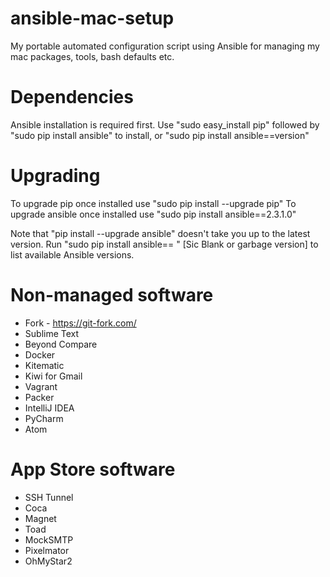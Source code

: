 ansible-mac-setup
=================

My portable automated configuration script using Ansible for managing my mac packages, tools, bash defaults etc.

Dependencies
============

Ansible installation is required first. Use "sudo easy_install pip" followed by
"sudo pip install ansible" to install, or "sudo pip install ansible==version"

Upgrading
=========
To upgrade pip once installed use "sudo pip install --upgrade pip"
To upgrade ansible once installed use "sudo pip install ansible==2.3.1.0"

Note that "pip install --upgrade ansible" doesn't take you up to the latest version.
Run "sudo pip install ansible== " [Sic Blank or garbage version] to list available
Ansible versions.

Non-managed software
====================

* Fork - https://git-fork.com/
* Sublime Text
* Beyond Compare
* Docker
* Kitematic
* Kiwi for Gmail 
* Vagrant
* Packer
* IntelliJ IDEA
* PyCharm
* Atom

App Store software
==================
* SSH Tunnel
* Coca
* Magnet
* Toad
* MockSMTP
* Pixelmator
* OhMyStar2
